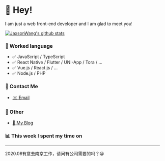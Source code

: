 # 👋 Hey!

I am just a web front-end developer and I am glad to meet you!

[![JaxsonWang's github stats](https://github-readme-stats.vercel.app/api?username=JaxsonWang&&show_icons=true&&title_color=1abc9c&&icon_color=1abc9c)](https://github.com/anuraghazra/github-readme-stats)


### 📝 Worked language

- ✅ JavaScript / TypeScript
- ✅ React Native / Flutter / UNI-App / Tora / ...
- ✅ Vue.js / React.js / ...
- ✅ Node.js / PHP

### 📮 Contact Me

- [✉️ Email](mailto:i@iiong.com)

### 🤪 Other

- [📌 My Blog](https://iiong.com)

### 📊 This week I spent my time on

<!--START_SECTION:waka-->
<!--END_SECTION:waka-->

---

2020.08有意去南京工作，请问有公司需要的吗？😀